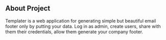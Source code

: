 ## About Project

Templater is a web application for generating simple but beautiful email footer only by putting your data. Log in as admin, create users, share with them their credentials, allow them generate your company footer.
